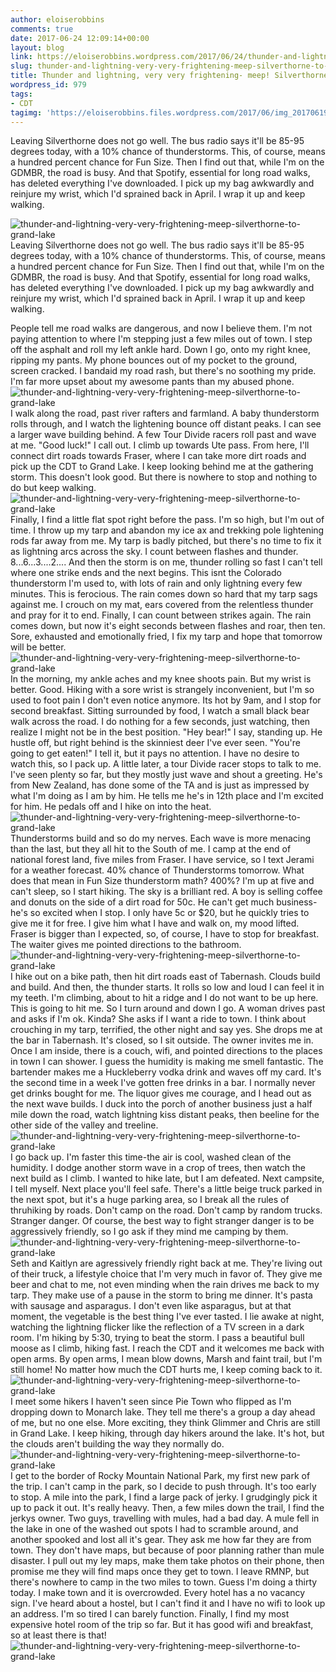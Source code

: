 ```yaml
---
author: eloiserobbins
comments: true
date: 2017-06-24 12:09:14+00:00
layout: blog
link: https://eloiserobbins.wordpress.com/2017/06/24/thunder-and-lightning-very-very-frightening-meep-silverthorne-to-grand-lake/
slug: thunder-and-lightning-very-very-frightening-meep-silverthorne-to-grand-lake
title: Thunder and lightning, very very frightening- meep! Silverthorne to Grand Lake
wordpress_id: 979
tags:
- CDT
tagimg: 'https://eloiserobbins.files.wordpress.com/2017/06/img_20170619_1317311.jpg'
---
```


Leaving Silverthorne does not go well. The bus radio says it'll be 85-95 degrees today, with a 10% chance of thunderstorms. This, of course, means a hundred percent chance for Fun Size. Then I find out that, while I'm on the GDMBR, the road is busy. And that Spotify, essential for long road walks, has deleted everything I've downloaded. I pick up my bag awkwardly and reinjure my wrist, which I'd sprained back in April. I wrap it up and keep walking.


![thunder-and-lightning-very-very-frightening-meep-silverthorne-to-grand-lake](https://eloiserobbins.files.wordpress.com/2017/06/img_20170619_1317311.jpg)
Leaving Silverthorne does not go well. The bus radio says it'll be 85-95 degrees today, with a 10% chance of thunderstorms. This, of course, means a hundred percent chance for Fun Size. Then I find out that, while I'm on the GDMBR, the road is busy. And that Spotify, essential for long road walks, has deleted everything I've downloaded. I pick up my bag awkwardly and reinjure my wrist, which I'd sprained back in April. I wrap it up and keep walking.

People tell me road walks are dangerous, and now I believe them. I'm not paying attention to where I'm stepping just a few miles out of town. I step off the asphalt and roll my left ankle hard. Down I go, onto my right knee, ripping my pants. My phone bounces out of my pocket to the ground, screen cracked. I bandaid my road rash, but there's no soothing my pride. I'm far more upset about my awesome pants than my abused phone.
![thunder-and-lightning-very-very-frightening-meep-silverthorne-to-grand-lake](https://eloiserobbins.files.wordpress.com/2017/06/img_20170620_190916.jpg)
I walk along the road, past river rafters and farmland. A baby thunderstorm rolls through, and I watch the lightening bounce off distant peaks. I can see a larger wave building behind. A few Tour Divide racers roll past and wave at me. "Good luck!" I call out.
I climb up towards Ute pass. From here, I'll connect dirt roads towards Fraser, where I can take more dirt roads and pick up the CDT to Grand Lake. I keep looking behind me at the gathering storm. This doesn't look good. But there is nowhere to stop and nothing to do but keep walking. 
![thunder-and-lightning-very-very-frightening-meep-silverthorne-to-grand-lake](https://eloiserobbins.files.wordpress.com/2017/06/img_20170621_173449.jpg)
Finally, I find a little flat spot right before the pass. I'm so high, but I'm out of time. I throw up my tarp and abandon my ice ax and trekking pole lightening rods far away from me. My tarp is badly pitched, but there's no time to fix it as lightning arcs across the sky.  I count between flashes and thunder. 8...6...3....2.... And then the storm is on me, thunder rolling so fast I can't tell where one strike ends and the next begins. This isnt the Colorado thunderstorm I'm used to, with lots of rain and only lightning every few minutes. This is ferocious. The rain comes down so hard that my tarp sags against me. I crouch on my mat, ears covered from the relentless thunder and pray for it to end.
Finally, I can count between strikes again. The rain comes down, but now it's eight seconds between flashes and roar, then ten. Sore, exhausted and emotionally fried, I fix my tarp and hope that tomorrow will be better.
![thunder-and-lightning-very-very-frightening-meep-silverthorne-to-grand-lake](https://eloiserobbins.files.wordpress.com/2017/06/img_20170622_054444.jpg)
In the morning, my ankle aches and my knee shoots pain. But my wrist is better. Good. Hiking with a sore wrist is strangely inconvenient, but I'm so used to foot pain I don't even notice anymore. Its hot by 9am, and I stop for second breakfast. Sitting surrounded by food, I watch a small black bear walk across the road. I do nothing for a few seconds, just watching, then realize I might not be in the best position. "Hey bear!" I say, standing up. He hustle off, but right behind is the skinniest deer I've ever seen. "You're going to get eaten!" I tell it, but it pays no attention. I have no desire to watch this, so I pack up.
A little later, a tour Divide racer stops to talk to me. I've seen plenty so far, but they mostly just wave and shout a greeting. He's from New Zealand, has done some of the TA and is just as impressed by what I'm doing as I am by him. He tells me he's in 12th place and I'm excited for him. He pedals off and I hike on into the heat.
![thunder-and-lightning-very-very-frightening-meep-silverthorne-to-grand-lake](https://eloiserobbins.files.wordpress.com/2017/06/img_20170623_065909.jpg)
Thunderstorms build and so do my nerves. Each wave is more menacing than the last, but they all hit to the South of me. I camp at the end of national forest land, five miles from Fraser. I have service, so I text Jerami for a weather forecast. 40% chance of Thunderstorms tomorrow. What does that mean in Fun Size thunderstorm math? 400%?
I'm up at five and can't sleep, so I start hiking. The sky is a brilliant red. A boy is selling coffee and donuts on the side of a dirt road for 50c. He can't get much business- he's so excited when I stop. I only have 5c or $20, but he quickly tries to give me it for free. I give him what I have and walk on, my mood lifted. Fraser is bigger than I expected, so, of course, I have to stop for breakfast. The waiter gives me pointed directions to the bathroom.
![thunder-and-lightning-very-very-frightening-meep-silverthorne-to-grand-lake](https://eloiserobbins.files.wordpress.com/2017/06/img_20170623_102810.jpg)
I hike out on a bike path, then hit dirt roads east of Tabernash. Clouds build and build. And then, the thunder starts. It rolls so low and loud I can feel it in my teeth. I'm climbing, about to hit a ridge and I do not want to be up here. This is going to hit me. So I turn around and down I go. A woman drives past and asks if I'm ok. Kinda? She asks if I want a ride to town. I think about crouching in my tarp, terrified, the other night and say yes.
She drops me at the bar in Tabernash. It's closed, so I sit outside. The owner invites me in. Once I am inside, there is a couch, wifi, and pointed directions to the places in town I can shower. I guess the humidity is making me smell fantastic. The bartender makes me a Huckleberry vodka drink and waves off my card. It's the second time in a week I've gotten free drinks in a bar. I normally never get drinks bought for me. The liquor gives me courage, and I head out as the next wave builds. I duck into the porch of another business just a half mile down the road, watch lightning kiss distant peaks, then beeline for the other side of the valley and treeline.
![thunder-and-lightning-very-very-frightening-meep-silverthorne-to-grand-lake](https://eloiserobbins.files.wordpress.com/2017/06/img_20170623_131445.jpg)
I go back up. I'm faster this time-the air is cool, washed clean of the humidity. I dodge another storm wave in a crop of trees, then watch the next build as I climb. I wanted to hike late, but I am defeated. Next campsite, I tell myself. Next place you'll feel safe. 
There's a little beige truck parked in the next spot, but it's a huge parking area, so I break all the rules of thruhiking by roads. Don't camp on the road. Don't camp by random trucks. Stranger danger. Of course, the best way to fight stranger danger is to be aggressively friendly, so I go ask if they mind me camping by them.
![thunder-and-lightning-very-very-frightening-meep-silverthorne-to-grand-lake](https://eloiserobbins.files.wordpress.com/2017/06/img_20170623_143343.jpg)
Seth and Kaitlyn are agressively friendly right back at me. They're living out of their truck, a lifestyle choice that I'm very much in favor of. They give me beer and chat to me, not even minding when the rain drives me back to my tarp. They make use of a pause in the storm to bring me dinner. It's pasta with sausage and asparagus. I don't even like asparagus, but at that moment, the vegetable is the best thing I've ever tasted. I lie awake at night, watching the lightning flicker like the reflection of a TV screen in a dark room.
I'm hiking by 5:30, trying to beat the storm. I pass a beautiful bull moose as I climb, hiking fast. I reach the CDT and it welcomes me back with open arms. By open arms, I mean blow downs, Marsh and faint trail, but I'm still home! No matter how much the CDT hurts me, I keep coming back to it.
![thunder-and-lightning-very-very-frightening-meep-silverthorne-to-grand-lake](https://eloiserobbins.files.wordpress.com/2017/06/img_20170623_143516.jpg)
I meet some hikers I haven't seen since Pie Town who flipped as I'm dropping down to Monarch lake. They tell me there's a group a day ahead of me, but no one else. More exciting, they think Glimmer and Chris are still in Grand Lake. I keep hiking, through day hikers around the lake. It's hot, but the clouds aren't building the way they normally do. 
![thunder-and-lightning-very-very-frightening-meep-silverthorne-to-grand-lake](https://eloiserobbins.files.wordpress.com/2017/06/img_20170623_173637.jpg)
I get to the border of Rocky Mountain National Park, my first new park of the trip. I can't camp in the park, so I decide to push through. It's too early to stop. A mile into the park, I find a large pack of jerky. I grudgingly pick it up to pack it out. It's really heavy. Then, a few miles down the trail, I find the jerkys owner. Two guys, travelling with mules, had a bad day. A mule fell in the lake in one of the washed out spots I had to scramble around, and another spooked and lost all it's gear. They ask me how far they are from town. They don't have maps, but because of poor planning rather than mule disaster. I pull out my ley maps, make them take photos on their phone, then promise me they will find maps once they get to town.
I leave RMNP, but there's nowhere to camp in the two miles to town. Guess I'm doing a thirty today. I make town and it is overcrowded. Every hotel has a no vacancy sign. I've heard about a hostel, but I can't find it and I have no wifi to look up an address. I'm so tired I can barely function. Finally, I find my most expensive hotel room of the trip so far. But it has good wifi and breakfast, so at least there is that!
![thunder-and-lightning-very-very-frightening-meep-silverthorne-to-grand-lake](https://eloiserobbins.files.wordpress.com/2017/06/img_20170623_184201.jpg)
